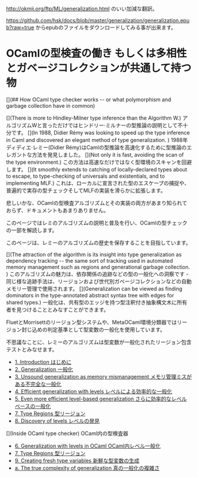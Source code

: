 http://okmij.org/ftp/ML/generalization.html のいい加減な翻訳。

https://github.com/hsk/docs/blob/master/generalization/generalization.epub?raw=true からepubのファイルをダウンロードしてみる事が出来ます。


# OCamlの型検査の働き もしくは多相性とガベージコレクションが共通して持つ物

[](## How OCaml type checker works -- or what polymorphism and garbage collection have in common)

[](There is more to Hindley-Milner type inference than the Algorithm W.)
アルゴリズムWと言っただけではヒンドリー·ミルナーの型推論の説明として不十分です。
[](In 1988, Didier Rémy was looking to speed up the type inference in Caml and discovered an elegant method of type generalization. )
1988年ディディエ·レミー(Didier Rémy)はCamlの型推論を高速化するために型推論のエレガントな方法を発見しました。
[](Not only it is fast, avoiding the scan of the type environment.)
この方法は高速なだけではなく型環境のスキャンを回避します。
[](It smoothly extends to catching of locally-declared types about to escape, to type-checking of universals and existentials, and to implementing MLF.)
これは、ローカルに宣言された型のエスケープの捕捉や、普遍的で実存の型チェックそしてMLFの実装を滑らかに拡張します。 

<!--Alas, both the algorithm and its implementation in the OCaml type checker are little known and little documented.-->
悲しいかな、OCamlの型検査アルゴリズムとその実装の両方があまり知られておらず、ドキュメントもあまりありません。
<!--This page is to explain and popularize Rémy's algorithm, and to decipher a part of the OCaml type checker.-->
このページではレミのアルゴリズムの説明と普及を行い、OCamlの型チェックの一部を解読します。
<!--The page also aims to preserve the history of Rémy's algorithm.-->
このページは、レミーのアルゴリズムの歴史を保存することを目指しています。

[](The attraction of the algorithm is its insight into type generalization as dependency tracking -- the same sort of tracking used in automated memory management such as regions and generational garbage collection. )
このアルゴリズムの魅力は、依存関係の追跡などの型の一般化への洞察です - 同じ様な追跡手法は、リージョンおよび世代別ガベージコレクションなどの自動メモリー管理で使用されます。
[](Generalization can be viewed as finding dominators in the type-annotated abstract syntax tree with edges for shared types.)
一般化は、共有型のエッジを持つ型注釈付き抽象構文木に所有者を見つけることとみなすことができます。
<!--Fluet and Morrisett's type system for regions and MetaOCaml environment classifiers use the generalization of a type variable as a criterion of region containment.-->
FluetとMorrisettのリージョン型システムや、MetaOCaml環境分類器ではリージョン封じ込めの判定基準として型変数の一般化を使用しています。
<!--Uncannily, Rémy's algorithm views the region containment as a test if a type variable is generalizable.-->
不思議なことに、レミーのアルゴリズムは型変数が一般化されたリージョン包含テストとみなせます。

- [1. Introduction はじめに](1.intro.md)
- [2. Generalization 一般化](2.一般化.md)
- [3. Unsound generalization as memory mismanagement メモリ管理ミスがある不完全な一般化](3.メモリ管理ミスがある不完全な一般化.md)
- [4. Efficient generalization with levels レベルによる効率的な一般化](4.レベルによる効率的な一般化.md)
- [5. Even more efficient level-based generalization さらに効率的なレベルベースの​​一般化](5.さらに効率的なレベルベースの​​一般化.md)
- [7. Type Regions 型リージョン](7.型リージョン.md)
- [8. Discovery of levels レベルの発見](8.レベルの発見.md)
 
[](Inside OCaml type checker)
OCaml内の型検査器

- [6. Generalization with levels in OCaml OCaml内レベル一般化](6.OCaml内レベル一般化.md)
- [7. Type Regions 型リージョン](7.型リージョン.md)
- [9. Creating fresh type variables 新鮮な型変数の生成](9.新鮮な型変数の生成.md)
- [a. The true complexity of generalization 真の一般化の複雑さ](a.真の一般化の複雑さ.md)
